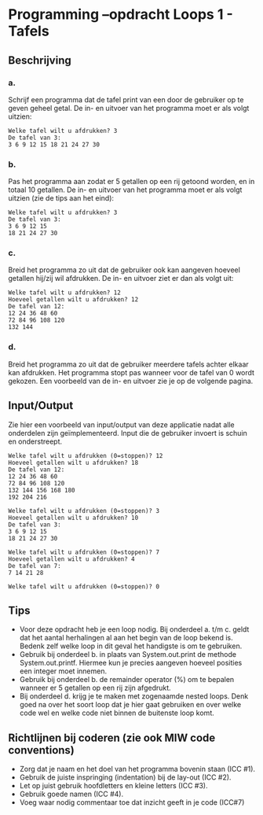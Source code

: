 # Programming –opdracht Loops 1 - Tafels

## Beschrijving

### a.
Schrijf een programma dat de tafel print van een door de gebruiker op te geven geheel getal. De in- en uitvoer van het programma moet er als volgt uitzien:

```
Welke tafel wilt u afdrukken? 3
De tafel van 3:
3 6 9 12 15 18 21 24 27 30
```

### b.
Pas het programma aan zodat er 5 getallen op een rij getoond worden, en in totaal 10 getallen. De in- en uitvoer van het programma moet er als volgt uitzien (zie de tips aan het eind):

```
Welke tafel wilt u afdrukken? 3
De tafel van 3:
3 6 9 12 15
18 21 24 27 30
```

### c.
Breid het programma zo uit dat de gebruiker ook kan aangeven hoeveel getallen hij/zij wil afdrukken. De in- en uitvoer ziet er dan als volgt uit:

```
Welke tafel wilt u afdrukken? 12
Hoeveel getallen wilt u afdrukken? 12
De tafel van 12:
12 24 36 48 60
72 84 96 108 120
132 144
```

### d.
Breid het programma zo uit dat de gebruiker meerdere tafels achter elkaar kan afdrukken. Het programma stopt pas wanneer voor de tafel van 0 wordt gekozen. Een voorbeeld van de in- en uitvoer zie je op de volgende pagina.

## Input/Output

Zie hier een voorbeeld van input/output van deze applicatie nadat alle onderdelen zijn geïmplementeerd. Input die de gebruiker invoert is schuin en onderstreept.

```
Welke tafel wilt u afdrukken (0=stoppen)? 12
Hoeveel getallen wilt u afdrukken? 18
De tafel van 12:
12 24 36 48 60
72 84 96 108 120
132 144 156 168 180
192 204 216

Welke tafel wilt u afdrukken (0=stoppen)? 3
Hoeveel getallen wilt u afdrukken? 10
De tafel van 3:
3 6 9 12 15
18 21 24 27 30

Welke tafel wilt u afdrukken (0=stoppen)? 7
Hoeveel getallen wilt u afdrukken? 4
De tafel van 7:
7 14 21 28

Welke tafel wilt u afdrukken (0=stoppen)? 0
```

## Tips

- Voor deze opdracht heb je een loop nodig. Bij onderdeel a. t/m c. geldt dat het aantal herhalingen al aan het begin van de loop bekend is. Bedenk zelf welke loop in dit geval het handigste is om te gebruiken.
- Gebruik bij onderdeel b. in plaats van System.out.print de methode System.out.printf. Hiermee kun je precies aangeven hoeveel posities een integer moet innemen.
- Gebruik bij onderdeel b. de remainder operator (%) om te bepalen wanneer er 5 getallen op een rij zijn afgedrukt.
- Bij onderdeel d. krijg je te maken met zogenaamde nested loops. Denk goed na over het soort loop dat je hier gaat gebruiken en over welke code wel en welke code niet binnen de buitenste loop komt.

## Richtlijnen bij coderen (zie ook MIW code conventions)

- Zorg dat je naam en het doel van het programma bovenin staan (ICC #1).
- Gebruik de juiste inspringing (indentation) bij de lay-out (ICC #2).
- Let op juist gebruik hoofdletters en kleine letters (ICC #3).
- Gebruik goede namen (ICC #4).
- Voeg waar nodig commentaar toe dat inzicht geeft in je code (ICC#7)